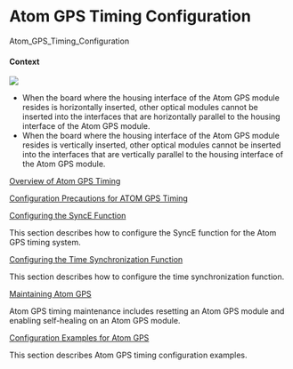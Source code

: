 Atom GPS Timing Configuration
=============================

Atom_GPS_Timing_Configuration

#### Context

![](../../../../public_sys-resources/note_3.0-en-us.png) 

* When the board where the housing interface of the Atom GPS module resides is horizontally inserted, other optical modules cannot be inserted into the interfaces that are horizontally parallel to the housing interface of the Atom GPS module.
* When the board where the housing interface of the Atom GPS module resides is vertically inserted, other optical modules cannot be inserted into the interfaces that are vertically parallel to the housing interface of the Atom GPS module.


[Overview of Atom GPS Timing](../../../../software/nev8r10_vrpv8r16/user/ne/dc_ne_gps-sfp_cfg_9003.html)



[Configuration Precautions for ATOM GPS Timing](../../../../software/nev8r10_vrpv8r16/user/spec/ATOM_GPS_Timing_limitation.html)



[Configuring the SyncE Function](../../../../software/nev8r10_vrpv8r16/user/ne/dc_ne_gps-sfp_cfg_9005.html)

This section describes how to configure the SyncE function for the Atom GPS timing system.

[Configuring the Time Synchronization Function](../../../../software/nev8r10_vrpv8r16/user/ne/dc_ne_gps-sfp_cfg_9009.html)

This section describes how to configure the time synchronization function.

[Maintaining Atom GPS](../../../../software/nev8r10_vrpv8r16/user/ne/dc_ne_gps-sfp_cfg_9013.html)

Atom GPS timing maintenance includes resetting an Atom GPS module and enabling self-healing on an Atom GPS module.

[Configuration Examples for Atom GPS](../../../../software/nev8r10_vrpv8r16/user/ne/dc_ne_gps-sfp_cfg_9016.html)

This section describes Atom GPS timing configuration examples.
